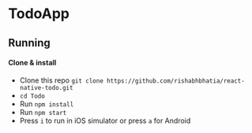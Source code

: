 # TodoApp
## Running

#### Clone & install

* Clone this repo `git clone https://github.com/rishabhbhatia/react-native-todo.git`
* `cd Todo`
* Run `npm install`
* Run `npm start`
* Press `i` to run in iOS simulator or press `a` for Android
